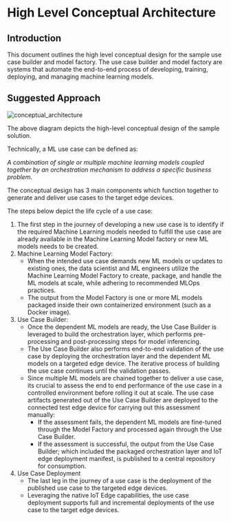 # High Level Conceptual Architecture

## Introduction

This document outlines the high level conceptual design for the sample use case builder and model factory. The use case builder and model factory are systems that automate the end-to-end process of developing, training, deploying, and managing machine learning models.

## Suggested Approach

![conceptual_architecture](/docs/assets/images/conceptual_architecture.png)

The above diagram depicts the high-level conceptual design of the sample solution.

Technically, a ML use case can be defined as:

*A combination of single or multiple machine learning models coupled together by an orchestration mechanism to address a specific business problem.*

The conceptual design has 3 main components which function together to generate and deliver use cases to the target edge devices.

The steps below depict the life cycle of a use case:

1. The first step in the journey of developing a new use case is to identify if the required Machine Learning models needed to fulfill the use case are already available in the Machine Learning Model factory or new ML models needs to be created.
2. Machine Learning Model Factory:
    - When the intended use case demands new ML models or updates to existing ones, the data scientist and ML engineers utilize the Machine Learning Model Factory to create, package, and handle the ML models at scale, while adhering to recommended MLOps practices.
    - The output from the Model Factory is one or more ML models packaged inside their own containerized environment (such as a Docker image).
3. Use Case Builder:
    - Once the dependent ML models are ready, the Use Case Builder is leveraged to build the orchestration layer, which performs pre-processing and post-processing steps for model inferencing.
    - The Use Case Builder also performs end-to-end validation of the use case by deploying the orchestration layer and the dependent ML models on a targeted edge device. The iterative process of building the use case continues until the validation passes.
    - Since multiple ML models are chained together to deliver a use case, its crucial to assess the end to end performance of the use case in a controlled environment before rolling it out at scale. The use case artifacts generated out of the Use Case Builder are deployed to the connected test edge device for carrying out this assessment manually: 
        - If the assessment fails, the dependent ML models are fine-tuned through the Model Factory and processed again through the Use Case Builder.
        - If the assessment is successful, the output from the Use Case Builder; which included the packaged orchestration layer and IoT edge deployment manifest, is published to a central repository for consumption. 
4. Use Case Deployment
    - The last leg in the journey of a use case is the deployment of the published use case to the targeted edge devices.
    - Leveraging the native IoT Edge capabilities, the use case deployment supports full and incremental deployments of the use case to the target edge devices.
